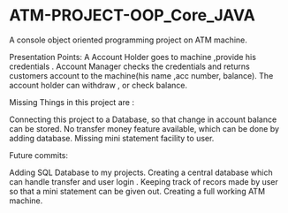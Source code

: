# ATM-PROJECT-OOP_Core_JAVA
A console object oriented programming project on ATM machine.

Presentation Points:
A Account Holder goes to machine ,provide his credentials .
Account Manager checks the credentials and returns customers account to the machine(his name ,acc number, balance).
The account holder can withdraw , or check balance.


Missing Things in this project are :

Connecting this project to a Database, so that change in account balance can be stored.
No transfer money feature available, which can be done by adding database.
Missing mini statement facility to user.


Future commits:

Adding SQL Database to my projects.
Creating a central database which can handle transfer and user login .
Keeping track of recors made by user so that a mini statement can be given out.
Creating a full working ATM machine.
